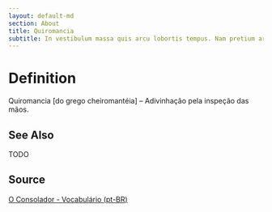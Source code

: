 ```yaml
---
layout: default-md
section: About
title: Quiromancia
subtitle: In vestibulum massa quis arcu lobortis tempus. Nam pretium arcu in odio vulputate luctus.
---
```


# Definition
Quiromancia [do grego cheiromantéia] – Adivinhação pela inspeção das mãos.

## See Also
TODO

## Source
[O Consolador - Vocabulário (pt-BR)](http://www.oconsolador.com.br/linkfixo/vocabulario/principal.html)
